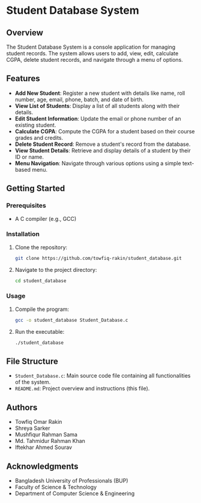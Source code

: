 # Student Database System

## Overview
The Student Database System is a console application for managing student records. The system allows users to add, view, edit, calculate CGPA, delete student records, and navigate through a menu of options.

## Features
- **Add New Student**: Register a new student with details like name, roll number, age, email, phone, batch, and date of birth.
- **View List of Students**: Display a list of all students along with their details.
- **Edit Student Information**: Update the email or phone number of an existing student.
- **Calculate CGPA**: Compute the CGPA for a student based on their course grades and credits.
- **Delete Student Record**: Remove a student's record from the database.
- **View Student Details**: Retrieve and display details of a student by their ID or name.
- **Menu Navigation**: Navigate through various options using a simple text-based menu.

## Getting Started
### Prerequisites
- A C compiler (e.g., GCC)

### Installation
1. Clone the repository:
   ```sh
   git clone https://github.com/towfiq-rakin/student_database.git
   ```
2. Navigate to the project directory:
   ```sh
   cd student_database
   ```

### Usage
1. Compile the program:
   ```sh
   gcc -o student_database Student_Database.c
   ```
2. Run the executable:
   ```sh
   ./student_database
   ```

## File Structure
- `Student_Database.c`: Main source code file containing all functionalities of the system.
- `README.md`: Project overview and instructions (this file).

## Authors
- Towfiq Omar Rakin
- Shreya Sarker
- Mushfiqur Rahman Sama
- Md. Tahmidur Rahman Khan
- Iftekhar Ahmed Sourav

## Acknowledgments
- Bangladesh University of Professionals (BUP)
- Faculty of Science & Technology
- Department of Computer Science & Engineering
